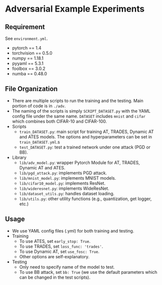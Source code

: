 # Adversarial Example Experiments

## Requirement
See `environment.yml`.
- pytorch == 1.4
- torchvision == 0.5.0
- numpy == 1.18.1
- pyyaml == 5.3.1
- foolbox == 3.0.2
- numba == 0.48.0

## File Organization
- There are multiple scripts to run the training and the testing. Main portion of code is in `./adv`.
- The naming of the scripts is simply `SCRIPT_DATASET.py` with the YAML config file under the same name. `DATASET` includes `mnist` and `cifar` which combines both CIFAR-10 and CIFAR-100.
- Scripts
  - `train_DATASET.py`: main script for training AT, TRADES, Dynamic AT and ATES models. The options and hyperparameters can be set in `train_DATASET.yml`.s
  - `test_DATASET.py`: test a trained network under one attack (PGD or BB).
- Library
  - `lib/adv_model.py`: wrapper Pytorch Module for AT, TRADES, Dynamic AT and ATES.
  - `lib/pgd_attack.py`: implements PGD attack.
  - `lib/mnist_model.py`: implements MNIST models.
  - `lib/cifar10_model.py`: implements ResNet.
  - `lib/wideresnet.py`: implements WideResNet.
  - `lib/dataset_utils.py`: handles dataset loading.
  - `lib/utils.py`: other utility functions (e.g., quantization, get logger, etc.)
  
## Usage
- We use YAML config files (.yml) for both training and testing.
- Training
  - To use ATES, set `early_stop: True`.
  - To use TRADES, set `loss_func: 'trades'`.
  - To use Dynamic AT, set `use_fosc: True`.
  - Other options are self-explanatory.
- Testing
  - Only need to specify name of the model to test.
  - To use BB attack, set `bb: True` (we use the default parameters which can be changed in the test scripts).
